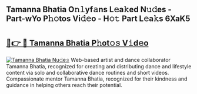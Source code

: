 ## Tamanna Bhatia O𝚗𝚕yf𝚊ns L𝚎a𝚔ed N𝚞𝚍es - Part-wYo P𝚑𝚘tos Vi𝚍𝚎o - H𝚘𝚝 Part L𝚎a𝚔s 6XaK5

# <h2><a href="http://kfcgbol.oniu.top/?m=Tamanna+Bhatia">🔗👉 🔴 Tamanna Bhatia P𝚑ot𝚘𝚜 V𝚒d𝚎o</a></h2>

[![Tamanna Bhatia Nu𝚍e𝚜](https://i.imgur.com/0qMVB7G.gif)](http://kfcgbol.oniu.top/?m=Tamanna+Bhatia)
Web-based artist and dance collaborator Tamanna Bhatia, recognized for creating and distributing dance and lifestyle content via solo and collaborative dance routines and short videos. Compassionate mentor Tamanna Bhatia, recognized for their kindness and guidance in helping others reach their potential.  
